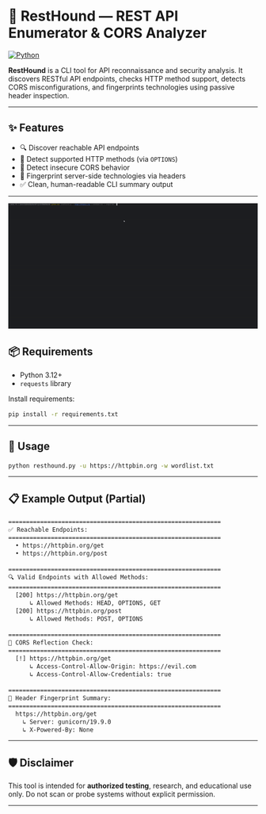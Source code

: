 
# 🐾 RestHound — REST API Enumerator & CORS Analyzer

[![Python](https://img.shields.io/badge/Python-3.12+-blue?logo=python&logoColor=white)](https://www.python.org/)

**RestHound** is a CLI tool for API reconnaissance and security analysis. It discovers RESTful API endpoints, checks HTTP method support, detects CORS misconfigurations, and fingerprints technologies using passive header inspection.

---

## ✨ Features

- 🔍 Discover reachable API endpoints
- 📮 Detect supported HTTP methods (via `OPTIONS`)
- 🚨 Detect insecure CORS behavior
- 🧬 Fingerprint server-side technologies via headers
- ✅ Clean, human-readable CLI summary output

---

![RestHound Demo](assets/restHound.gif)


## 📦 Requirements

- Python 3.12+
- `requests` library

Install requirements:

```bash
pip install -r requirements.txt
```

---

## 🚀 Usage

```bash
python resthound.py -u https://httpbin.org -w wordlist.txt
```

---

## 📋 Example Output (Partial)

```text
============================================================
✅ Reachable Endpoints:
============================================================
  • https://httpbin.org/get
  • https://httpbin.org/post

============================================================
🔍 Valid Endpoints with Allowed Methods:
============================================================
  [200] https://httpbin.org/get
      ↳ Allowed Methods: HEAD, OPTIONS, GET
  [200] https://httpbin.org/post
      ↳ Allowed Methods: POST, OPTIONS

============================================================
🚨 CORS Reflection Check:
============================================================
  [!] https://httpbin.org/get
      ↳ Access-Control-Allow-Origin: https://evil.com
      ↳ Access-Control-Allow-Credentials: true

============================================================
🧬 Header Fingerprint Summary:
============================================================
  https://httpbin.org/get
    ↳ Server: gunicorn/19.9.0
    ↳ X-Powered-By: None
```

---

## 🛡️ Disclaimer

This tool is intended for **authorized testing**, research, and educational use only. Do not scan or probe systems without explicit permission.

---
